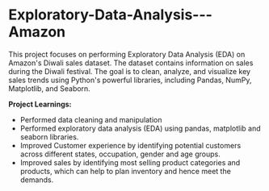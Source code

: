# Exploratory-Data-Analysis---Amazon
This project focuses on performing Exploratory Data Analysis (EDA) on Amazon's Diwali sales dataset. The dataset contains information on sales during the Diwali festival. The goal is to clean, analyze, and visualize key sales trends using Python's powerful libraries, including Pandas, NumPy, Matplotlib, and Seaborn.  
  
  
**Project Learnings:**  
- Performed data cleaning and manipulation
- Performed exploratory data analysis (EDA) using pandas, matplotlib and seaborn libraries.
- Improved Customer experience by identifying potential customers across different states, occupation, gender and age groups.
- Improved sales by identifying most selling product categories and products, which can help to plan inventory and hence meet the demands.
